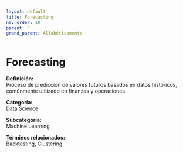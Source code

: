 ```yaml
---
layout: default
title: Forecasting
nav_order: 10
parent: F
grand_parent: Alfabéticamente
---
```


# Forecasting

**Definición:**  
Proceso de predicción de valores futuros basados en datos históricos, comúnmente utilizado en finanzas y operaciones.

**Categoría:**  
Data Science  

**Subcategoría:**  
Machine Learning

**Términos relacionados:**  
Backtesting, Clustering
